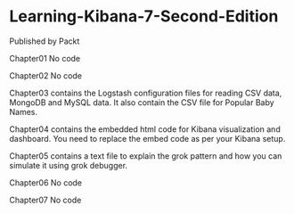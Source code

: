 # Learning-Kibana-7-Second-Edition
Published by Packt

Chapter01 No code

Chapter02 No code

Chapter03 contains the Logstash configuration files for reading CSV data, MongoDB and MySQL data. It also contain the CSV file for Popular Baby Names.

Chapter04 contains the embedded html code for Kibana visualization and dashboard. You need to replace the embed code as per your Kibana setup.

Chapter05 contains a text file to explain the grok pattern and how you can simulate it using grok debugger.

Chapter06 No code

Chapter07 No code
